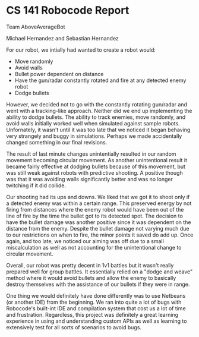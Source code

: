 # CS 141 Robocode Report
Team AboveAverageBot

Michael Hernandez and Sebastian Hernandez

For our robot, we intially had wanted to create a robot would:

- Move randomly
- Avoid walls
- Bullet power dependent on distance
- Have the gun/radar constantly rotated and fire at any detected enemy robot
- Dodge bullets

However, we decided not to go with the constantly rotating gun/radar and went with a tracking-like approach. Neither did we end up
implementing the ability to dodge bullets. The ability to track enemies, move randomly, and avoid walls initially worked well when
simulated against sample robots. Unfornately, it wasn't until it was too late that we noticed it began behaving very strangely and
buggy in simulations. Perhaps we made accidentally changed something in our final revisions.

The result of last minute changes unintentially resulted in our random movement becoming circular movement. As another unintentional result it became fairly effective at dodging bullets because of this movement, but was still weak against robots with predictive shooting. A positive though was that it was avoiding walls significantly better and was no longer twitching if it did collide.

Our shooting had its ups and downs. We liked that we got it to shoot only if a detected enemy was within a certain range. This preserved energy by not firing from distances where the enemy robot would have been out of the line of fire by the time the bullet got to its detected spot. The decision to have the bullet damage was another positive since it was dependent on the distance from the enemy. Despite the bullet damage not varying much due to our restrictions on when to fire, the minor points it saved do add up. Once again, and too late, we noticed our aiming was off due to a small miscalculation as well as not accounting for the unintentional change to circular movement.

Overall, our robot was pretty decent in 1v1 battles but it wasn't really prepared well for group battles. It essentially relied on a "dodge and weave" method where it would avoid bullets and allow the enemy to basically destroy themselves with the assistance of our bullets if they were in range.

One thing we would definitely have done differently was to use Netbeans (or another IDE) from the beginning. We ran into quite a lot of bugs with Robocode's built-int IDE and compilation system that cost us a lot of time and frustration. Regardless, this project was definitely a great learning experience in using and understanding custom APIs as well as learning to extensively test for all sorts of scenarios to avoid bugs. 
